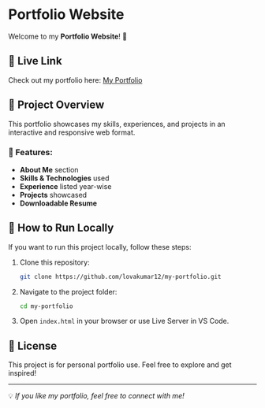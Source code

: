 # Portfolio Website

Welcome to my **Portfolio Website**! 🚀

## 📌 Live Link
Check out my portfolio here: [My Portfolio](https://lovakumar12.github.io/my-portfolio/)

## 📂 Project Overview
This portfolio showcases my skills, experiences, and projects in an interactive and responsive web format. 

### 🔹 Features:
- **About Me** section
- **Skills & Technologies** used
- **Experience** listed year-wise
- **Projects** showcased
- **Downloadable Resume**

## 🚀 How to Run Locally
If you want to run this project locally, follow these steps:

1. Clone this repository:
   ```sh
   git clone https://github.com/lovakumar12/my-portfolio.git
   ```
2. Navigate to the project folder:
   ```sh
   cd my-portfolio
   ```
3. Open `index.html` in your browser or use Live Server in VS Code.

## 📜 License
This project is for personal portfolio use. Feel free to explore and get inspired!

---
💡 *If you like my portfolio, feel free to connect with me!*
